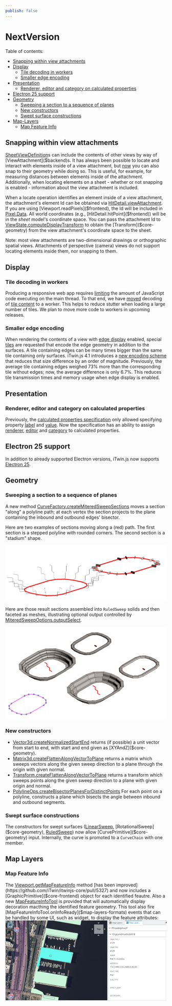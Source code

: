 ```yaml
---
publish: false
---
```

# NextVersion

Table of contents:

- [Snapping within view attachments](#snapping-within-view-attachments)
- [Display](#display)
  - [Tile decoding in workers](#tile-decoding-in-workers)
  - [Smaller edge encoding](#smaller-edge-encoding)
- [Presentation](#presentation)
  - [Renderer, editor and category on calculated properties](#renderer-editor-and-category-on-calculated-properties)
- [Electron 25 support](#electron-25-support)
- [Geometry](#geometry)
  - [Sweeping a section to a sequence of planes](#sweeping-a-section-to-a-sequence-of-planes)
  - [New constructors](#new-constructors)
  - [Swept surface constructions](#swept-surface-constructions)
- [Map-Layers](#map-layers)
  - [Map Feature Info](#map-feature-info)

## Snapping within view attachments

[SheetViewDefinition]($backend)s can include the contents of other views by way of [ViewAttachment]($backend)s. It has always been possible to locate and interact with elements inside of a view attachment, but [now](https://github.com/iTwin/itwinjs-core/pull/5633) you can also snap to their geometry while doing so. This is useful, for example, for measuring distances between elements inside of the attachment. Additionally, when locating elements on a sheet - whether or not snapping is enabled - information about the view attachment is included.

When a locate operation identifies an element inside of a view attachment, the attachment's element Id can be obtained via [HitDetail.viewAttachment]($frontend). If you are using [Viewport.readPixels]($frontend), the Id will be included in [Pixel.Data]($frontend). All world coordinates (e.g., [HitDetail.hitPoint]($frontend)) will be in the *sheet* model's coordinate space. You can pass the attachment Id to [ViewState.computeDisplayTransform]($frontend) to obtain the [Transform]($core-geometry) from the view attachment's coordinate space to the sheet.

Note: most view attachments are two-dimensional drawings or orthographic spatial views. Attachments of perspective (camera) views do not support locating elements inside them, nor snapping to them.

## Display

### Tile decoding in workers

Producing a responsive web app requires [limiting](https://web.dev/off-main-thread/) the amount of JavaScript code executing on the main thread. To that end, we have [moved](https://github.com/iTwin/itwinjs-core/pull/5548) decoding of [tile content](https://www.itwinjs.org/learning/display/tiles/) to a worker. This helps to reduce stutter when loading a large number of tiles. We plan to move more code to workers in upcoming releases.

### Smaller edge encoding

When rendering the contents of a view with [edge display](https://www.itwinjs.org/learning/display/edgedisplay/) enabled, special [tiles](https://www.itwinjs.org/learning/display/tiles/) are requested that encode the edge geometry in addition to the surfaces. A tile containing edges can be many times bigger than the same tile containing only surfaces. iTwin.js 4.1 introduces a [new encoding scheme](https://github.com/iTwin/itwinjs-core/pull/5581) that reduces that size difference by an order of magnitude. Previously, the average tile containing edges weighed 73% more than the corresponding tile without edges; now, the average difference is only 6.7%. This reduces tile transmission times and memory usage when edge display is enabled.

## Presentation

### Renderer, editor and category on calculated properties

Previously, the [calculated properties specification](../presentation/content/CalculatedPropertiesSpecification.md) only allowed specifying property [label](../presentation/content/CalculatedPropertiesSpecification.md#attribute-label) and [value](../presentation/content/CalculatedPropertiesSpecification.md#attribute-value). Now the specification has an ability to assign [renderer](../presentation/content/CalculatedPropertiesSpecification.md#attribute-renderer), [editor](../presentation/content/CalculatedPropertiesSpecification.md#attribute-editor) and [category](../presentation/content/CalculatedPropertiesSpecification.md#attribute-categoryid) to calculated properties.

## Electron 25 support

In addition to already supported Electron versions, iTwin.js now supports [Electron 25](https://www.electronjs.org/blog/electron-25-0).

## Geometry

### Sweeping a section to a sequence of planes

A new method [CurveFactory.createMiteredSweepSections]($core-geometry) moves a section "along" a polyline path; at each vertex the section projects to the plane containing the inbound and outbound edges' bisector.

Here are two examples of sections moving along a (red) path. The first section is a stepped polyline with rounded corners. The second section is a "stadium" shape.

![createMiteredSweepSectionsSections](./assets/sweepSequence.png)

Here are those result sections assembled into `RuledSweep` solids and then faceted as meshes, illustrating optional output controlled by [MiteredSweepOptions.outputSelect]($core-geometry).

![createMiteredSweepSectionsAsSurfaceAndMesh](./assets/createMiteredSweepSections.jpg)

### New constructors

- [Vector3d.createNormalizedStartEnd]($core-geometry) returns (if possible) a unit vector from start to end, with start and end given as [XYAndZ]($core-geometry).
- [Matrix3d.createFlattenAlongVectorToPlane]($core-geometry) returns a matrix which sweeps vectors along the given sweep direction to a plane through the origin with given normal.
- [Transform.createFlattenAlongVectorToPlane]($core-geometry) returns a transform which sweeps points along the given sweep direction to a plane with given origin and normal.
- [PolylineOps.createBisectorPlanesForDistinctPoints]($core-geometry) For each point on a polyline, constructs a plane which bisects the angle between inbound and outbound segments.

### Swept surface constructions

The constructors for swept surfaces ([LinearSweep]($core-geometry), [RotationalSweep]($core-geometry), [RuledSweep]($core-geometry)) now allow [CurvePrimitive]($core-geometry) input. Internally, the curve is promoted to a `CurveChain` with one member.


## Map Layers

### Map Feature Info
The [Viewport.getMapFeatureInfo]($core-common) method [has been improved](https://github.com/iTwin/itwinjs-core/pull/5327) and now includes a [GraphicPrimitive]($core-frontend) object for each identified feautre.  Also a new [MapFeatureInfoTool]($map-layers-formats) is provided that will automatically display decoration macthing the identified feature geometry. This tool also fire [MapFeatureInfoTool.onInfoReady]($map-layers-formats) events that can be handled by some UI, such as widget, to display the feature attributes:
![mapLayerInfoWidget](./assets/map-layer-info.png)
